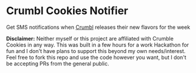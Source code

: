# Crumbl Cookies Notifier

Get SMS notifications when [Crumbl](https://crumblcookies.com/) releases their new flavors for the week

__Disclaimer:__ Neither myself or this project are affiliated with Crumble Cookies in any way. This was built in a few hours for a work Hackathon for fun and I don't have plans to support this beyond my own needs/interest. Feel free to fork this repo and use the code however you want, but I don't be accepting PRs from the general public.
